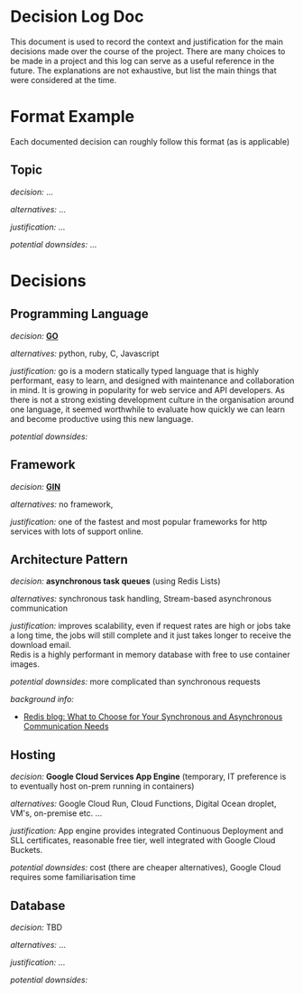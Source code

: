 # Decision Log Doc

This document is used to record the context and justification for the main decisions made over the course of the project. There are many choices to be made in a project and this log can serve as a useful reference in the future. The explanations are not exhaustive, but list the main things that were considered at the time.


# Format Example

Each documented decision can roughly follow this format (as is applicable)

## Topic
_decision:_  ...

_alternatives:_ ...  

_justification:_ ...

_potential downsides:_ ... 


# Decisions

## Programming Language
_decision:_   [__GO__](https://go.dev/)  

_alternatives:_    python, ruby, C, Javascript  

_justification:_ go is a modern statically typed language that is highly performant, easy to learn, and designed with maintenance and collaboration in mind. It is growing in popularity for web service and API developers. As there is not a strong existing development culture in the organisation around one language, it seemed worthwhile to evaluate how quickly we can learn and become productive using this new language.

_potential downsides:_


## Framework
_decision:_ [__GIN__](https://github.com/gin-gonic/gin)  

_alternatives:_  no framework,   

_justification:_ one of the fastest and most popular 
frameworks for http services with lots of support online. 


## Architecture Pattern
_decision:_ __asynchronous task queues__ (using Redis Lists)   

_alternatives:_  synchronous task handling, Stream-based asynchronous communication

_justification:_ improves scalability, even if request rates are high or jobs take a long time, the jobs will still complete and it just takes longer to receive the download email.   
Redis is a highly performant in memory database with free to use container images. 

_potential downsides:_  more complicated than synchronous requests

_background info:_

* [Redis blog: What to Choose for Your Synchronous and Asynchronous Communication Needs](https://redis.com/blog/what-to-choose-for-your-synchronous-and-asynchronous-communication-needs-redis-streams-redis-pub-sub-kafka-etc-best-approaches-synchronous-asynchronous-communication/)



## Hosting
_decision:_ __Google Cloud Services App Engine__  (temporary, IT preference is to eventually host on-prem running in containers) 

_alternatives:_  Google Cloud Run, Cloud Functions, Digital Ocean droplet, VM's, on-premise etc. ... 

_justification:_ App engine provides integrated Continuous Deployment and SLL certificates, reasonable free tier, well integrated with Google Cloud Buckets.  

_potential downsides:_ cost (there are cheaper alternatives), Google Cloud requires some familiarisation time



## Database
_decision:_  TBD

_alternatives:_ ...  

_justification:_ ...

_potential downsides:_ 

